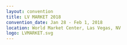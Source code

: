 ```yaml
---
layout: convention
title: LV MARKET 2018
convention_date: Jan 28 - Feb 1, 2018
location: World Market Center, Las Vegas, NV
logo: LVMARKET.svg
---
```


